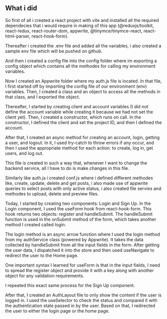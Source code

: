 ## What i did

So first of all i created a react project with vite and installed all the required dependecies that i would require in making of this app (@reduxjs/toolkit, react-redux, react-router-dom, appwrite, @tinymce/tinymce-react, react-html-parser, react-hook-form).

Thereafter i created the .env file and added all the variables, i also created a sample env file which will be pushed on github. 

And then i created a config file into the config folder where im exporting a config object which contains all the methodes for calling my environment variables.


Now I created an Appwrite folder where my auth.js file is located. In that file, I first started off by importing the config file of our environment (env) variables. Then, I created a class and an object to access all the methods in that class, and I exported the object.

Thereafter, I started by creating client and account variables (I did not define the account variable while creating it because we had not set the client yet). Then, I created a constructor, which runs on call. In the constructor, I defined the client and set the project ID, and then I defined the account.

After that, I created an async method for creating an account, login, getting a user, and logout. In it, I used try-catch to throw errors if any occur, and then I used the appropriate method for each action: to create, log in, get users, and log out.

This file is created in such a way that, whenever I want to change the backend service, all I have to do is make changes in this file.

Similarly like auth.js i created conf.js where i defined different methodes like, create, update, delete and get posts, i also made use of appwrite queries to select posts with only active status, i also created file servies and methodes to upload, delete and preview files. 

Today, I started by creating two components: Login and Sign Up. In the Login component, I used the useForm hook from react-hook-form. This hook returns two objects: register and handleSubmit. The handleSubmit function is used in the onSubmit method of the form, which takes another method I created called login.

The login method is an async arrow function where I used the login method from my authService class (powered by Appwrite). It takes the data collected by handleSubmit from all the input fields in the form. After getting the user data, I dispatched it into the store and then used useNavigate to redirect the user to the Home page.

One important syntax I learned for useForm is that in the input fields, I need to spread the register object and provide it with a key along with another object for any validation requirements.

I repeated this exact same process for the Sign Up component.

After that, I created an AuthLayout file to only show the content if the user is logged in. I used the useSelector to check the status and compared it with the authentication state passed in by the user. Based on that, I redirected the user to either the login page or the home page.